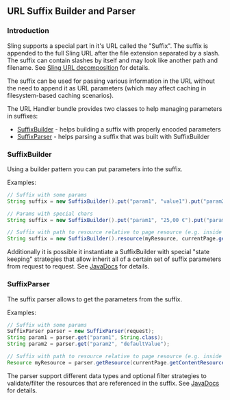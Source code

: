 ## URL Suffix Builder and Parser


### Introduction

Sling supports a special part in it's URL called the "Suffix". The suffix is appended to the full Sling URL after the file extension separated by a slash. The suffix can contain slashes by itself and may look like another path and filename. See [Sling URL decomposition][sling-url-decomposition] for details.

The suffix can be used for passing various information in the URL without the need to append it as URL parameters (which may affect caching in filesystem-based caching scenarios).

The URL Handler bundle provides two classes to help managing parameters in suffixes:

* [SuffixBuilder][suffix-builder] - helps building a suffix with properly encoded parameters
* [SuffixParser][suffix-parser] - helps parsing a suffix that was built with SuffixBuilder


### SuffixBuilder

Using a builder pattern you can put parameters into the suffix.

Examples:

```java
// Suffix with some params
String suffix = new SuffixBuilder().put("param1", "value1").put("param2", "value2").build();

// Params with special chars
String suffix = new SuffixBuilder().put("param1", "25,00 €").put("param2", "x=1!").build();

// Suffix with path to resource relative to page resource (e.g. inside a page)
String suffix = new SuffixBuilder().resource(myResource, currentPage.getContentResource());
```

Additionally it is possible it instantiate a SuffixBuilder with special "state keeping" strategies that allow inherit all of a certain set of suffix parameters from request to request. See [JavaDocs][suffix-builder] for details.


### SuffixParser

The suffix parser allows to get the parameters from the suffix.

Examples:

```java
// Suffix with some params
SuffixParser parser = new SuffixParser(request);
String param1 = parser.get("param1", String.class);
String param2 = parser.get("param2", "defaultValue");

// Suffix with path to resource relative to page resource (e.g. inside a page)
Resource myResource = parser.getResource(currentPage.getContentResource());
```

The parser support different data types and optional filter strategies to validate/filter the resources that are referenced in the suffix. See [JavaDocs][suffix-parser] for details.



[sling-url-decomposition]: https://sling.apache.org/documentation/the-sling-engine/url-decomposition.html
[suffix-builder]: apidocs/io/wcm/handler/url/suffix/SuffixBuilder.html
[suffix-parser]: apidocs/io/wcm/handler/url/suffix/SuffixParser.html
